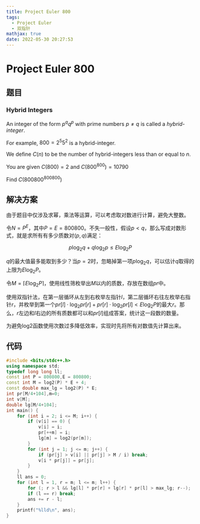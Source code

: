 ```yaml
---
title: Project Euler 800
tags:
  - Project Euler
  - 双指针
mathjax: true
date: 2022-05-30 20:27:53
---
```


<escape><!-- more --></escape>

# Project Euler 800

## 题目

### Hybrid Integers

An integer of the form $p^q q^p$ with prime numbers $p \neq q$ is called a *hybrid-integer*.

For example, $800 = 2^5 5^2$ is a hybrid-integer.

We define $C(n)$ to be the number of hybrid-integers less than or equal to $n$.

You are given $C(800) = 2$ and $C(800^{800}) = 10790$

Find $C(800800^{800800})$

## 解决方案

由于题目中仅涉及求幂，乘法等运算，可以考虑取对数进行计算，避免大整数。

令$N=P^E$，其中$P=E=800800$。不失一般性，假设$p< q$，那么写成对数形式，就是求所有有多少质数对$(p,q)$满足：

$$p\log_2q +q\log_2p\le E\log_2P$$

$q$的最大值最多能取到多少？当$p=2$时，忽略掉第一项$p\log_2q$，可以估计$q$取得的上限为$E\log_2P$。

令$M=\lceil E\log_2P\rceil$，使用线性筛枚举出$M$以内的质数，存放在数组$pr$中。

使用双指针法，在第一层循环从左到右枚举左指针$l$，第二层循环右往左枚举右指针$r$，并枚举到第一个$pr[l] \cdot \log_2pr[r]+pr[r]\cdot \log_2pr[l]< E\log_2P$的最大$r$。那么，$r$左边和$l$右边的所有质数都可以和$pr[l]$组成答案，统计这一段数的数量。

为避免log2函数使用次数过多降低效率，实现时先将所有对数值先计算出来。

## 代码

```C++
#include <bits/stdc++.h>
using namespace std;
typedef long long ll;
const int P = 800800,E = 800800;
const int M = log2(P) * E + 4;
const double max_lg = log2(P) * E;
int pr[M/4+104],m=0;
int v[M];
double lg[M/4+104];
int main() {
    for (int i = 2; i <= M; i++) {
        if (v[i] == 0) {
            v[i] = i;
            pr[++m] = i;
            lg[m] = log2(pr[m]);
        }
        for (int j = 1; j <= m; j++) {
            if (pr[j] > v[i] || pr[j] > M / i) break;
            v[i * pr[j]] = pr[j];
        }
    }
    ll ans = 0;
    for (int l = 1, r = m; l <= m; l++) {
        for (; r > l && lg[l] * pr[r] + lg[r] * pr[l] > max_lg; r--);
        if (l == r) break;
        ans += r - l;
    }
    printf("%lld\n", ans);
}
```
